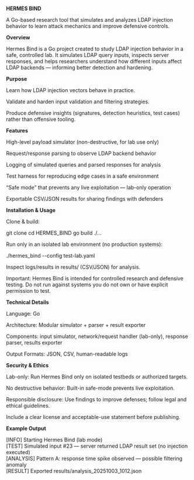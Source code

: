 **HERMES BIND**

A Go-based research tool that simulates and analyzes LDAP injection behavior to learn attack mechanics and improve defensive controls.

**Overview**

Hermes Bind is a Go project created to study LDAP injection behavior in a safe, controlled lab. It simulates LDAP query inputs, inspects server responses, and helps researchers understand how different inputs affect LDAP backends — informing better detection and hardening.

**Purpose**

Learn how LDAP injection vectors behave in practice.

Validate and harden input validation and filtering strategies.

Produce defensive insights (signatures, detection heuristics, test cases) rather than offensive tooling.

**Features**

High-level payload simulator (non-destructive, for lab use only)

Request/response parsing to observe LDAP backend behavior

Logging of simulated queries and parsed responses for analysis

Test harness for reproducing edge cases in a safe environment

“Safe mode” that prevents any live exploitation — lab-only operation

Exportable CSV/JSON results for sharing findings with defenders

**Installation & Usage**

Clone & build:

git clone <repo-url>
cd HERMES_BIND
go build ./...

Run only in an isolated lab environment (no production systems):

./hermes_bind --config test-lab.yaml

Inspect logs/results in results/ (CSV/JSON) for analysis.

Important: Hermes Bind is intended for controlled research and defensive testing. Do not run against systems you do not own or have explicit permission to test.

**Technical Details**

Language: Go

Architecture: Modular simulator + parser + result exporter

Components: input simulator, network/request handler (lab-only), response parser, results exporter

Output Formats: JSON, CSV, human-readable logs

**Security & Ethics**

Lab-only: Run Hermes Bind only on isolated testbeds or authorized targets.

No destructive behavior: Built-in safe-mode prevents live exploitation.

Responsible disclosure: Use findings to improve defenses; follow legal and ethical guidelines.

Include a clear license and acceptable-use statement before publishing.

**Example Output**

[INFO] Starting Hermes Bind (lab mode)  
[TEST] Simulated input #23 — server returned LDAP result set (no injection executed)  
[ANALYSIS] Pattern A: response time spike observed — possible filtering anomaly  
[RESULT] Exported results/analysis_20251003_1012.json  